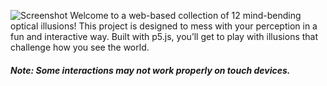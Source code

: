 ![Screenshot](https://github.com/user-attachments/assets/749275b2-0d15-4886-80c2-2589a4e7fb99)
Welcome to a web-based collection of 12 mind-bending optical illusions! This project is designed to mess with your perception in a fun and interactive way. Built with p5.js, you’ll get to play with illusions that challenge how you see the world.
##### Note: Some interactions may not work properly on touch devices.
